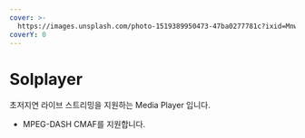 ```yaml
---
cover: >-
  https://images.unsplash.com/photo-1519389950473-47ba0277781c?ixid=MnwxMjA3fDB8MHxwaG90by1wYWdlfHx8fGVufDB8fHx8&ixlib=rb-1.2.1&auto=format&fit=crop&w=2970&q=80
coverY: 0
---
```


# Solplayer

초저지연 라이브 스트리밍을 지원하는 Media Player 입니다.&#x20;

* MPEG-DASH CMAF를 지원합니다. &#x20;

